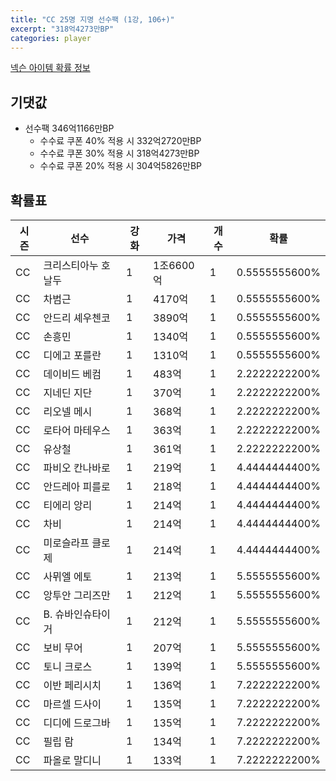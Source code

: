```yaml
---
title: "CC 25명 지명 선수팩 (1강, 106+)"
excerpt: "318억4273만BP"
categories: player
---
```

[넥슨 아이템 확률 정보](http://iteminfo.nexon.com/probability/fo4?sn=7350)

## 기댓값
  - 선수팩 346억1166만BP
    - 수수료 쿠폰 40% 적용 시 332억2720만BP
    - 수수료 쿠폰 30% 적용 시 318억4273만BP
    - 수수료 쿠폰 20% 적용 시 304억5826만BP


## 확률표

|시즌|선수|강화|가격|개수|확률|
|---|---|---|---|---|---|
|CC|크리스티아누 호날두|1|1조6600억|1|0.5555555600%|
|CC|차범근|1|4170억|1|0.5555555600%|
|CC|안드리 셰우첸코|1|3890억|1|0.5555555600%|
|CC|손흥민|1|1340억|1|0.5555555600%|
|CC|디에고 포를란|1|1310억|1|0.5555555600%|
|CC|데이비드 베컴|1|483억|1|2.2222222200%|
|CC|지네딘 지단|1|370억|1|2.2222222200%|
|CC|리오넬 메시|1|368억|1|2.2222222200%|
|CC|로타어 마테우스|1|363억|1|2.2222222200%|
|CC|유상철|1|361억|1|2.2222222200%|
|CC|파비오 칸나바로|1|219억|1|4.4444444400%|
|CC|안드레아 피를로|1|218억|1|4.4444444400%|
|CC|티에리 앙리|1|214억|1|4.4444444400%|
|CC|차비|1|214억|1|4.4444444400%|
|CC|미로슬라프 클로제|1|214억|1|4.4444444400%|
|CC|사뮈엘 에토|1|213억|1|5.5555555600%|
|CC|앙투안 그리즈만|1|212억|1|5.5555555600%|
|CC|B. 슈바인슈타이거|1|212억|1|5.5555555600%|
|CC|보비 무어|1|207억|1|5.5555555600%|
|CC|토니 크로스|1|139억|1|5.5555555600%|
|CC|이반 페리시치|1|136억|1|7.2222222200%|
|CC|마르셀 드사이|1|135억|1|7.2222222200%|
|CC|디디에 드로그바|1|135억|1|7.2222222200%|
|CC|필립 람|1|134억|1|7.2222222200%|
|CC|파올로 말디니|1|133억|1|7.2222222200%|
